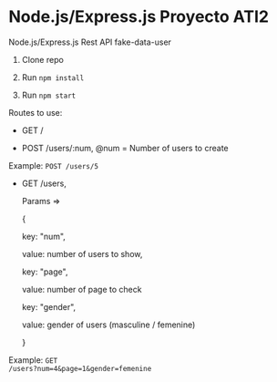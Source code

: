 # Node.js/Express.js Proyecto ATI2
Node.js/Express.js Rest API fake-data-user

1. Clone repo

2. Run <code>npm install</code>

3. Run <code>npm start</code>


Routes to use:

- GET /

- POST /users/:num, @num = Number of users to create
 
 Example: <code>POST /users/5</code>

- GET /users,

   Params => 

    {



     key: "num",

     value: number of users to show, 
    
                      
          


     key: "page",
                           
     value: number of page to check


           


     key: "gender",

     value: gender of users (masculine / femenine)

    }

 Example: <code>GET /users?num=4&page=1&gender=femenine</code>


